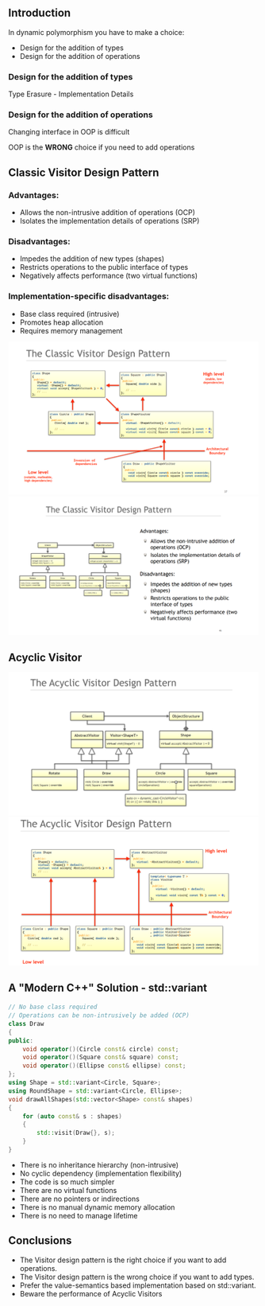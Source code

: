 ## Introduction
In dynamic polymorphism you have to make a choice:
- Design for the addition of types
- Design for the addition of operations
### Design for the addition of types
Type Erasure - Implementation Details
### Design for the addition of operations
Changing interface in OOP is difficult

OOP is the **WRONG** choice if you need to add operations

## Classic Visitor Design Pattern
### Advantages:
- Allows the non-intrusive addition of operations (OCP)
- Isolates the implementation details of operations (SRP)
### Disadvantages:
- Impedes the addition of new types (shapes)
- Restricts operations to the public interface of types
- Negatively affects performance (two virtual functions)
### Implementation-specific disadvantages:
- Base class required (intrusive)
- Promotes heap allocation
- Requires memory management

![Analysis](./ClassicVisitorDesignPattern2.png)
![Conclusions](./ClassicVisitorDesignPattern1.png)

## Acyclic Visitor
![Structure](./AcyclicVisitorPatternStructure.png)
![Analysis](./AcyclicVisitorPatternAnalyse.png)

## A "Modern C++" Solution - std::variant
```C++
// No base class required 
// Operations can be non-intrusively be added (OCP)
class Draw
{
public:
    void operator()(Circle const& circle) const;
    void operator()(Square const& square) const;
    void operator()(Ellipse const& ellipse) const;
};
using Shape = std::variant<Circle, Square>;
using RoundShape = std::variant<Circle, Ellipse>;
void drawAllShapes(std::vector<Shape> const& shapes)
{
    for (auto const& s : shapes)
    {
        std::visit(Draw{}, s);
    }
}
```
- There is no inheritance hierarchy (non-intrusive)
- No cyclic dependency (implementation flexibility)
- The code is so much simpler
- There are no virtual functions
- There are no pointers or indirections
- There is no manual dynamic memory allocation
- There is no need to manage lifetime

## Conclusions
- The Visitor design pattern is the right choice if you want to add operations.
- The Visitor design pattern is the wrong choice if you want to add types.
- Prefer the value-semantics based implementation based on std::variant.
- Beware the performance of Acyclic Visitors

